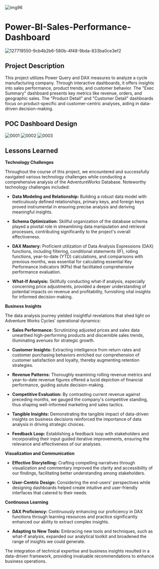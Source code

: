 ![img96](https://github.com/hilxwang/Power-BI-Sales-Performance-Dashboard/assets/96967687/fde63a7a-ef3b-4fa3-9c39-b039feaca5c9)


# Power-BI-Sales-Performance-Dashboard
![127719550-9cb4b2b6-580b-4f48-9bda-833ba0ce3ef2](https://github.com/hilxwang/Power-BI-Sales-Performance-Dashboard/assets/96967687/ead6caf1-c29e-49a4-a101-ca267b44e839)

## Project Description
This project utilizes Power Query and DAX measures to analyze a cycle manufacturing company. Through interactive dashboards, it offers insights into sales performance, product trends, and customer behavior. The "Exec Summary" dashboard presents key metrics like revenue, orders, and geographic sales. The "Product Detail" and "Customer Detail" dashboards focus on product-specific and customer-centric analyses, aiding in data-driven decision-making.
## POC Dashboard Design
![0001](https://github.com/hilxwang/Power-BI-Sales-Performance-Dashboard/assets/96967687/7796f27c-c00a-4dc5-855d-624cbc8d8a49)
![0002](https://github.com/hilxwang/Power-BI-Sales-Performance-Dashboard/assets/96967687/3932c9ab-f32a-4a54-880f-7217f029d0c2)
![0003](https://github.com/hilxwang/Power-BI-Sales-Performance-Dashboard/assets/96967687/c0101f86-24d2-43f3-b60d-52e620772532)

## Lessons Learned 
**Technology Challenges**

Throughout the course of this project, we encountered and successfully navigated various technology challenges while conducting a comprehensive analysis of the AdventureWorks Database. Noteworthy technology challenges included:

- **Data Modeling and Relationship:** Building a robust data model with meticulously defined relationships, primary keys, and foreign keys proved instrumental in ensuring precise analysis and deriving meaningful insights.

- **Schema Optimization:** Skillful organization of the database schema played a pivotal role in streamlining data manipulation and retrieval processes, contributing significantly to the project's overall effectiveness.

- **DAX Mastery:** Proficient utilization of Data Analysis Expressions (DAX) functions, including filtering, conditional statements (IF), rolling functions, year-to-date (YTD) calculations, and comparisons with previous months, was essential for calculating essential Key Performance Indicators (KPIs) that facilitated comprehensive performance evaluation.

- **What-If Analysis:** Skillfully conducting what-if analysis, especially concerning price adjustments, provided a deeper understanding of potential impacts on revenue and profitability, furnishing vital insights for informed decision-making.

**Business Insights**

The data analysis journey yielded insightful revelations that shed light on Adventure Works Cycles' operational dynamics:

- **Sales Performance:** Scrutinizing adjusted prices and sales data unearthed high-performing products and discernible sales trends, illuminating avenues for strategic growth.

- **Customer Insights:** Extracting intelligence from return rates and customer purchasing behaviors enriched our comprehension of customer satisfaction and loyalty, thereby augmenting retention strategies.

- **Revenue Patterns:** Thoroughly examining rolling revenue metrics and year-to-date revenue figures offered a lucid depiction of financial performance, guiding astute decision-making.

- **Competitive Evaluation:** By contrasting current revenue against preceding months, we gauged the company's competitive standing, thus shaping well-informed marketing and sales tactics.
- **Tangible Insights:** Demonstrating the tangible impact of data-driven insights on business decisions reinforced the importance of data analysis in driving strategic choices.

- **Feedback Loop:** Establishing a feedback loop with stakeholders and incorporating their input guided iterative improvements, ensuring the relevance and effectiveness of our analyses.

**Visualization and Communication**

- **Effective Storytelling:** Crafting compelling narratives through visualization and commentary improved the clarity and accessibility of our findings, facilitating better understanding among stakeholders.

- **User-Centric Design:** Considering the end-users' perspectives while designing dashboards helped create intuitive and user-friendly interfaces that catered to their needs.

**Continuous Learning**

- **DAX Proficiency:** Continuously enhancing our proficiency in DAX functions through learning resources and practice significantly enhanced our ability to extract complex insights.


- **Adapting to New Tools:** Embracing new tools and techniques, such as what-if analysis, expanded our analytical toolkit and broadened the range of insights we could generate.

The integration of technical expertise and business insights resulted in a data-driven framework, providing invaluable recommendations to enhance business operations.
